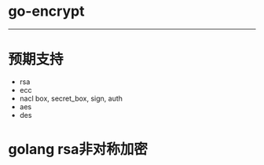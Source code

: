 # go-encrypt
------

# 预期支持 
* rsa 
* ecc
* nacl  box, secret_box, sign, auth
* aes
* des


# golang rsa非对称加密



